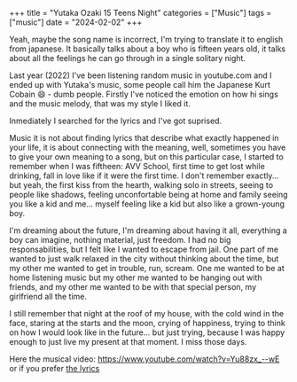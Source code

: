 +++
title = "Yutaka Ozaki 15 Teens Night"
categories = ["Music"]
tags = ["music"]
date = "2024-02-02"
+++

Yeah, maybe the song name is incorrect, I'm trying to translate it to english from japanese. It basically talks about a boy who is fifteen years old, it talks about all the feelings he can go through in a single solitary night.

Last year (2022) I've been listening random music in youtube.com and I ended up with Yutaka's music, some people call him the Japanese Kurt Cobain :smile: - dumb people. Firstly I've noticed the emotion on how hi sings and the music melody, that was my style I liked it. 

Inmediately I searched for the lyrics and I've got suprised. 

Music it is not about finding lyrics that describe what exactly happened in your life, it is about connecting with the meaning, well, sometimes you have to give your own meaning to a song, but on this particular case, I started to remember when I was fiftheen: AVV School, first time to get lost while drinking, fall in love like if it were the first time. I don't remember exactly... but yeah, the first kiss from the hearth, walking solo in streets, seeing to people like shadows, feeling unconfortable being at home and family seeing you like a kid and me... myself feeling like a kid but also like a grown-young boy. 

I'm dreaming about the future, I'm dreaming about having it all, everything a boy can imagine, nothing material, just freedom. I had no big responsabilities, but I felt like I wanted to escape from jail. One part of me wanted to just walk relaxed in the city without thinking about the time, but my other me wanted to get in trouble, run, scream. One me wanted to be at home listening music but my other me wanted to be hanging out with friends, and my other me wanted to be with that special person, my girlfriend all the time.

I still remember that night at the roof of my house, with the cold wind in the face, staring at the starts and the moon, crying of happiness, trying to think on how I would look like in the future... but just trying, because I was happy enough to just live my present at that moment. I miss those days.

Here the musical video: https://www.youtube.com/watch?v=Yu88zx_--wE or if you prefer [the lyrics](/lang/jp/song-15night-yutaka-ozaki)
